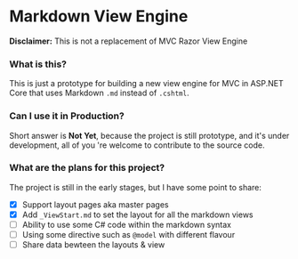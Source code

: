 # Markdown View Engine
**Disclaimer:** This is not a replacement of MVC Razor View Engine

### What is this?
This is just a prototype for building a new view engine for MVC in ASP.NET Core that uses Markdown `.md` instead of `.cshtml`.

### Can I use it in Production?
Short answer is **Not Yet**, because the project is still prototype, and it's under development, all of you 're welcome to contribute to the source code.

### What are the plans for this project?
The project is still in the early stages, but I have some point to share:
- [x] Support layout pages aka master pages
- [x] Add `_ViewStart.md` to set the layout for all the markdown views
- [ ] Ability to use some C# code within the markdown syntax
- [ ] Using some directive such as `@model` with different flavour
- [ ] Share data bewteen the layouts & view
